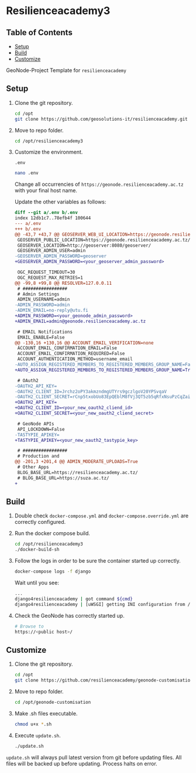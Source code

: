 # Resilienceacademy3

## Table of Contents

-  [Setup](#Setup)
-  [Build](#Build)
-  [Customize](#Customize)

GeoNode-Project Template for `resilienceacademy`

## Setup

1. Clone the git repository.

    ```bash
    cd /opt
    git clone https://github.com/geosolutions-it/resilienceacademy.git -b resilienceacademy3
    ```

2. Move to repo folder.

    ```bash
    cd /opt/resilienceacademy3
    ```

3. Customize the environment.

    `.env`

      ```bash
      nano .env
      ```
      
      Change all occurrencies of `https://geonode.resilienceacademy.ac.tz` with your final host name.
      
      Update the other variables as follows:
      
      ```diff
      diff --git a/.env b/.env
      index 12db1c7..78efb4f 100644
      --- a/.env
      +++ b/.env
      @@ -43,7 +43,7 @@ GEOSERVER_WEB_UI_LOCATION=https://geonode.resilienceacademy.ac.tz/geoserver/
       GEOSERVER_PUBLIC_LOCATION=https://geonode.resilienceacademy.ac.tz/geoserver/
       GEOSERVER_LOCATION=http://geoserver:8080/geoserver/
       GEOSERVER_ADMIN_USER=admin
      -GEOSERVER_ADMIN_PASSWORD=geoserver
      +GEOSERVER_ADMIN_PASSWORD=<your_geoserver_admin_password>

       OGC_REQUEST_TIMEOUT=30
       OGC_REQUEST_MAX_RETRIES=1
      @@ -99,8 +99,8 @@ RESOLVER=127.0.0.11
       # #################
       # Admin Settings
       ADMIN_USERNAME=admin
      -ADMIN_PASSWORD=admin
      -ADMIN_EMAIL=no-reply@utu.fi
      +ADMIN_PASSWORD=<your_geonode_admin_password>
      +ADMIN_EMAIL=admin@geonode.resilienceacademy.ac.tz

       # EMAIL Notifications
       EMAIL_ENABLE=False
      @@ -130,16 +130,16 @@ ACCOUNT_EMAIL_VERIFICATION=none
       ACCOUNT_EMAIL_CONFIRMATION_EMAIL=False
       ACCOUNT_EMAIL_CONFIRMATION_REQUIRED=False
       ACCOUNT_AUTHENTICATION_METHOD=username_email
      -AUTO_ASSIGN_REGISTERED_MEMBERS_TO_REGISTERED_MEMBERS_GROUP_NAME=False
      +AUTO_ASSIGN_REGISTERED_MEMBERS_TO_REGISTERED_MEMBERS_GROUP_NAME=True

       # OAuth2
      -OAUTH2_API_KEY=
      -OAUTH2_CLIENT_ID=Jrchz2oPY3akmzndmgUTYrs9gczlgoV20YPSvqaV
      -OAUTH2_CLIENT_SECRET=rCnp5txobUo83EpQEblM8fVj3QT5zb5qRfxNsuPzCqZaiRyIoxM4jdgMiZKFfePBHYXCLd7B8NlkfDBY9HKeIQPcy5Cp08KQNpRHQbjpLItDHv12GvkSeXp6OxaUETv3
      +OAUTH2_API_KEY=
      +OAUTH2_CLIENT_ID=<your_new_oauth2_cliend_id>
      +OAUTH2_CLIENT_SECRET=<your_new_oauth2_cliend_secret>

       # GeoNode APIs
       API_LOCKDOWN=False
      -TASTYPIE_APIKEY=
      +TASTYPIE_APIKEY=<your_new_oauth2_tastypie_key>

       # #################
       # Production and
      @@ -201,3 +201,4 @@ ADMIN_MODERATE_UPLOADS=True
       # Other Apps
       BLOG_BASE_URL=https://resilienceacademy.ac.tz/
       # BLOG_BASE_URL=https://suza.ac.tz/
      +
      ```

## Build

1. Double check `docker-compose.yml` and `docker-compose.override.yml` are correctly configured.

2. Run the docker compose build.


    ```bash
    cd /opt/resilienceacademy3
    ./docker-build-sh
    ```

3. Follow the logs in order to be sure the container started up correctly.

    ```bash
    docker-compose logs -f django
    ```

    Wait until you see:

    ```bash
    ...
    django4resilienceacademy | got command ${cmd}
    django4resilienceacademy | [uWSGI] getting INI configuration from /usr/src/resilienceacademy/uwsgi.ini
    ```

4. Check the GeoNode has correctly started up.

    ```bash
    # Browse to
    https://<public host>/
    ```

## Customize

1. Clone the git repository.

    ```bash
    cd /opt
    git clone https://github.com/resilienceacademy/geonode-customisation.git -b resilienceacademy3
    ```

2. Move to repo folder.

    ```bash
    cd /opt/geonode-customisation
    ```

3. Make .sh files executable.

    ```bash
    chmod u+x *.sh
    ```

4. Execute `update.sh`.

    ```bash
    ./update.sh
    ```

`update.sh` will always pull latest version from git before updating files. All files will be backed up before updating. Process halts on error.
